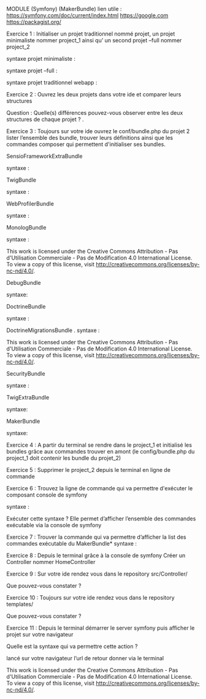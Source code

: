 MODULE 
(Symfony)
(MakerBundle)
lien utile :
https://symfony.com/doc/current/index.html
https://google.com
https://packagist.org/

Exercice 1 :
Initialiser un projet traditionnel nommé projet,  un projet minimaliste nommer project_1 ainsi qu’ un second projet –full nommer project_2

syntaxe projet minimaliste :

syntaxe projet –full :

syntaxe projet traditionnel webapp :

Exercice 2 :
Ouvrez les deux projets dans votre ide et comparer leurs structures 

Question :
Quelle(s) différences pouvez-vous observer entre les deux structures de chaque projet ?
.

Exercice 3 :
Toujours sur votre ide ouvrez le conf/bundle.php du projet 2 lister l’ensemble des bundle, trouver leurs définitions ainsi que les commandes composer qui permettent d'initialiser ses bundles.

SensioFrameworkExtraBundle

syntaxe : 

TwigBundle 
 
syntaxe :
 
WebProfilerBundle 
 
syntaxe :
 
 MonologBundle
 
syntaxe :
 
This work is licensed under the Creative Commons Attribution - Pas d'Utilisation Commerciale - Pas de Modification 4.0 International License. To view a copy of this license, visit
http://creativecommons.org/licenses/by-nc-nd/4.0/.

DebugBundle 
 
syntaxe: 
 
DoctrineBundle
 
syntaxe :
 
DoctrineMigrationsBundle
.
syntaxe :
 
This work is licensed under the Creative Commons Attribution - Pas d'Utilisation Commerciale - Pas de Modification 4.0 International License. To view a copy of this license, visit
http://creativecommons.org/licenses/by-nc-nd/4.0/.

SecurityBundle
 
syntaxe :
 
TwigExtraBundle
 
syntaxe:
 
MakerBundle
 
syntaxe:
 
 
Exercice 4 :
A partir du terminal se rendre dans le project_1 et initialisé les bundles grâce aux commandes trouver en amont
(le config/bundle.php du project_1 doit contenir les bundle du projet_2)

Exercice 5 :
Supprimer le project_2 depuis le terminal en ligne de commande 

Exercice 6 :
Trouvez la ligne de commande qui va permettre d'exécuter le composant console de symfony

syntaxe :

Exécuter cette syntaxe ?
Elle permet d’afficher l’ensemble des commandes exécutable via la console de symfony

Exercice 7 :
Trouver la commande qui va permettre d’afficher la list des commandes exécutable du MakerBundle*
syntaxe :

 Exercice 8 :
Depuis le terminal grâce à la console de symfony Créer un Controller nommer HomeController

Exercice 9 :
Sur votre ide rendez vous dans le repository src/Controller/

Que pouvez-vous constater ?

Exercice 10 :
Toujours sur votre ide rendez vous dans le repository templates/

Que pouvez-vous constater ?

Exercice 11 :
Depuis le terminal démarrer le server symfony puis afficher le projet sur votre 
navigateur

Quelle est la syntaxe qui va permettre cette action ?

lancé sur votre navigateur
l’url de retour donner via le terminal

This work is licensed under the Creative Commons Attribution - Pas d'Utilisation Commerciale - Pas de Modification 4.0 International License. To view a copy of this license, visit
http://creativecommons.org/licenses/by-nc-nd/4.0/.










